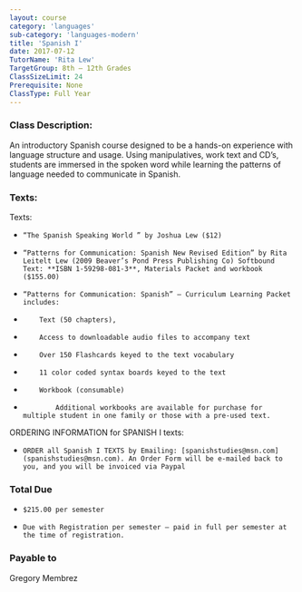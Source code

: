 ```yaml
---
layout: course
category: 'languages'
sub-category: 'languages-modern'
title: 'Spanish I'
date: 2017-07-12
TutorName: 'Rita Lew'
TargetGroup: 8th – 12th Grades
ClassSizeLimit: 24
Prerequisite: None
ClassType: Full Year
---
```


### Class Description:
An introductory Spanish course designed to be a hands-on experience with language structure and usage. Using manipulatives, work text and CD’s, students are immersed in the spoken word while learning the patterns of language needed to communicate in Spanish.

### Texts:
Texts:

*     “The Spanish Speaking World ” by Joshua Lew ($12)
*     “Patterns for Communication: Spanish New Revised Edition” by Rita Leitelt Lew (2009 Beaver’s Pond Press Publishing Co) Softbound Text: **ISBN 1-59298-081-3**, Materials Packet and workbook ($155.00)
*     “Patterns for Communication: Spanish” — Curriculum Learning Packet includes:
*         Text (50 chapters),
*         Access to downloadable audio files to accompany text
*         Over 150 Flashcards keyed to the text vocabulary
*         11 color coded syntax boards keyed to the text
*         Workbook (consumable)
*             Additional workbooks are available for purchase for multiple student in one family or those with a pre-used text.

ORDERING INFORMATION for SPANISH I texts:

*     ORDER all Spanish I TEXTS by Emailing: [spanishstudies@msn.com](spanishstudies@msn.com). An Order Form will be e-mailed back to you, and you will be invoiced via Paypal


### Total Due
*     $215.00 per semester
*     Due with Registration per semester – paid in full per semester at the time of registration.

### Payable to
Gregory Membrez